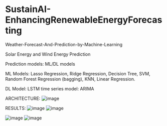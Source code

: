 # SustainAI-EnhancingRenewableEnergyForecasting

Weather-Forecast-And-Prediction-by-Machine-Learning

Solar Energy and Wind Energy Prediction

Prediction models: ML/DL models

ML Models: Lasso Regression, Ridge Regression, Decision Tree, SVM, Random Forest Regression (bagging), KNN, Linear Regression.

DL Model: LSTM
time series model: ARIMA

ARCHITECTURE:
![image](https://github.com/DEEPTI-BUSENNAGARI/SustainAI-EnhancingRenewableEnergyForecasting/assets/92025596/c671bea7-58e8-494e-ada1-47acc66ef2e4)

RESULTS:
![image](https://github.com/DEEPTI-BUSENNAGARI/SustainAI-EnhancingRenewableEnergyForecasting/assets/92025596/9de5ae8b-cc65-4125-a41e-9f86ea9cbd53)
![image](https://github.com/DEEPTI-BUSENNAGARI/SustainAI-EnhancingRenewableEnergyForecasting/assets/92025596/84966c4a-d00d-4f63-b76e-68258b9a4177)

![image](https://github.com/DEEPTI-BUSENNAGARI/SustainAI-EnhancingRenewableEnergyForecasting/assets/92025596/a4e3a398-585e-433a-bdb3-453c0bf2eb62)
![image](https://github.com/DEEPTI-BUSENNAGARI/SustainAI-EnhancingRenewableEnergyForecasting/assets/92025596/fc8b7ecb-445a-461d-8ff4-55173639c109)
